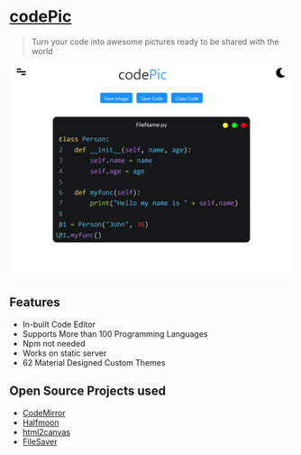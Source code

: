 # [codePic](https://ShreyasDalwalegithub.io/codePic)
>Turn your code into awesome pictures ready to be shared with the world

![image](zDisplay/codePic.png)

## Features
- In-built Code Editor
- Supports More than 100 Programming Languages
- Npm not needed
- Works on static server
- 62 Material Designed Custom Themes

## Open Source Projects used
- [CodeMirror](https://github.com/codemirror/CodeMirror)
- [Halfmoon](https://github.com/halfmoonui/halfmoon) 
- [html2canvas](https://github.com/niklasvh/html2canvas)
- [FileSaver](https://github.com/eligrey/FileSaver.js/) 

